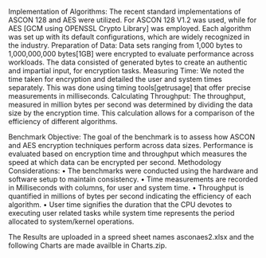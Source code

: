 Implementation of Algorithms: 
The recent standard implementations of ASCON 128 and AES were utilized. For ASCON 128 V1.2 was used, while for AES [GCM using OPENSSL Crypto Library] was employed. 
Each algorithm was set up with its default configurations, which are widely recognized in the industry.
Preparation of Data:
Data sets ranging from 1,000 bytes to 1,000,000,000 bytes[1GB] were encrypted to evaluate performance across workloads. The data consisted of generated bytes to create an authentic and impartial input, for encryption tasks.
Measuring Time:
We noted the time taken for encryption and detailed the user and system times separately. This was done using timing tools[getrusage] that offer precise measurements in milliseconds.
Calculating Throughput: 
The throughput, measured in million bytes per second was determined by dividing the data size by the encryption time. This calculation allows for a comparison of the efficiency of different algorithms.


Benchmark Objective:
The goal of the benchmark is to assess how ASCON and AES encryption techniques perform across data sizes. Performance is evaluated based on encryption time and throughput which measures the speed at which data can be encrypted per second.
Methodology Considerations:
•	The benchmarks were conducted using the hardware and software setup to maintain consistency.
•	Time measurements are recorded in Milliseconds with columns, for user and system time.
•	Throughput is quantified in millions of bytes per second indicating the efficiency of each algorithm.
•	User time signifies the duration that the CPU devotes to executing user related tasks while system time represents the period allocated to system/kernel operations.

The Results are uploaded in a spreed sheet names asconaes2.xlsx and the following Charts are made availble in Charts.zip.

